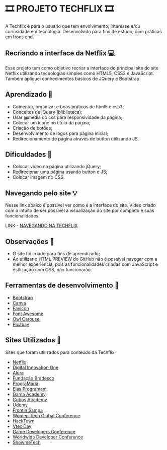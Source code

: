 # 🎞️ PROJETO TECHFLIX 🎞️
A Techflix é para o usuario que tem envolvimento, interesse e/ou curiosidade em tecnologia. Desenvolvido para fins de estudo, com práticas em front-end.


## Recriando a interface da Netflix 💻
Esse projeto tem como objetivo recriar a interface do principal site do site Netflix 
utilizando tecnologias simples como HTML5, CSS3 e JavaScript. Também apliquei conhecimentos básicos de JQuery e Bootstrap.

## Aprendizado 📖
- Comentar, organizar e boas práticas de html5 e css3;
- Conceitos de jQuery (bliblioteca);
- Usar @media do css para responsividade da página;
- Colocar um icone no titulo da página;
- Criação de botões;
- Desenvolvimento de logos para página inicial;
- Redirecionamento de página através de button utilizando JS.

## Dificuldades 🤯
- Colocar video na página utilizando jQuery;
- Redirecionar uma página usando button e JS;
- Colocar imagem no CSS.


## Navegando pelo site 💡
Nesse link abaixo é possivel ver como é a interface do site.
Video criado com o intuito de ser possivel a visualização do site por completo e suas funcionalidades.

LINK - [NAVEGANDO NA TECHFLIX](https://youtu.be/Izgs-cL-f24)

## Observações 📌
- O site foi criado para fins de aprendizado;
- Ao utilizar o HTML PREVIEW do GitHub não é possivel navegar com a melhor experiência, pois as funcionalidades criadas com JavaScript e estlização com CSS, não funcionarão.

## Ferramentas de desenvolvimento 🔗
- [Bootstrap](https://getbootstrap.com/)
- [Canva](https://www.canva.com/)
- [Favicon](https://favicon.io/)
- [Font Awesome](https://fontawesome.com/)
- [Owl Carousel](https://owlcarousel2.github.io/OwlCarousel2/) 
- [Pixabay](https://pixabay.com/pt/)


## Sites Utilizados 🔗
Sites que foram utilizados para conteúdo da Techflix
- [Netflix]()
- [Digital Innovation One](https://www.dio.me/)
- [Alura](https://www.alura.com.br/)
- [Fundação Bradesco](https://www.ev.org.br/)
- [PrograMaria](https://www.programaria.org/)
- [Elas Programam](https://elasprogramam.com.br/)
- [Gama Academy](https://www.gama.academy/)
- [Cubos Academy](https://cubos.academy/)
- [Udemy](https://www.udemy.com/pt/)
- [Frontin Sampa](http://www.frontinsampa.com.br/)
- [Women Tech Global Conference](https://www.womentech.net/)
- [HackTown]("https://hacktown.com.br/)
- [Vtex Day](https://vtexday.vtex.com/)
- [Game Developers Conference](https://www.gdconf.com/)
- [Worldwide Developer Conference](https://developer.apple.com/wwdc21/)
- [ShowmeTech](https://www.showmetech.com.br/)



